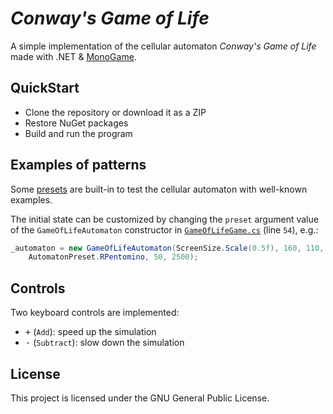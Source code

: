 # _Conway's Game of Life_

A simple implementation of the cellular automaton _Conway's Game of Life_
made with .NET & [MonoGame](https://github.com/MonoGame/MonoGame).

## QuickStart

- Clone the repository or download it as a ZIP
- Restore NuGet packages
- Build and run the program

## Examples of patterns

Some [presets](GameOfLife/Components/AutomatonPreset.cs) are built-in
to test the cellular automaton with well-known examples.

The initial state can be customized by changing the `preset` argument value of the `GameOfLifeAutomaton`
constructor in [`GameOfLifeGame.cs`](GameOfLife/GameOfLifeGame.cs#L54) (line `54`), e.g.:

```csharp
_automaton = new GameOfLifeAutomaton(ScreenSize.Scale(0.5f), 160, 110, 8, Color.DodgerBlue,
    AutomatonPreset.RPentomino, 50, 2500);
```

## Controls

Two keyboard controls are implemented:

- <kbd>+</kbd> (`Add`): speed up the simulation
- <kbd>-</kbd> (`Subtract`): slow down the simulation

## License

This project is licensed under the GNU General Public License.
